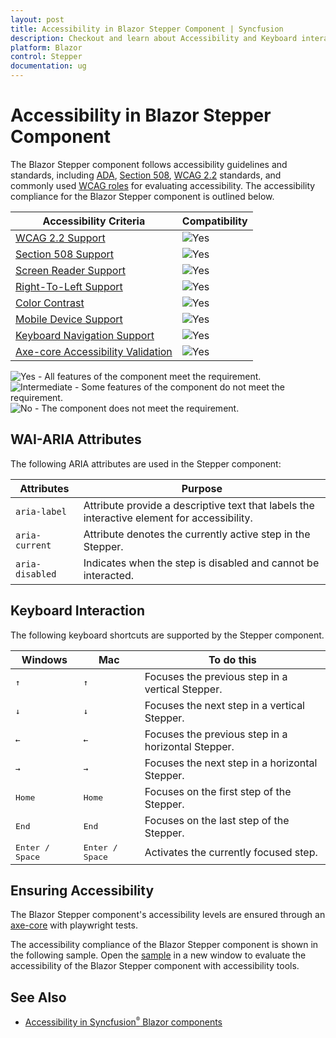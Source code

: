 ```yaml
---
layout: post
title: Accessibility in Blazor Stepper Component | Syncfusion
description: Checkout and learn about Accessibility and Keyboard interaction with Blazor Stepper component and more details.
platform: Blazor
control: Stepper
documentation: ug
---
```


# Accessibility in Blazor Stepper Component

The Blazor Stepper component follows accessibility guidelines and standards, including [ADA](https://www.ada.gov/), [Section 508](https://www.section508.gov/), [WCAG 2.2](https://www.w3.org/TR/WCAG22/) standards, and commonly used [WCAG roles](https://www.w3.org/TR/wai-aria/#roles) for evaluating accessibility.
The accessibility compliance for the Blazor Stepper component is outlined below.

| Accessibility Criteria | Compatibility |
| -- | -- |
| [WCAG 2.2 Support](../common/accessibility#accessibility-standards) | <img src="https://cdn.syncfusion.com/content/images/landing-page/yes.png" alt="Yes"> |
| [Section 508 Support](../common/accessibility#accessibility-standards) |<img src="https://cdn.syncfusion.com/content/images/landing-page/yes.png" alt="Yes"> |
| [Screen Reader Support](../common/accessibility#screen-reader-support) | <img src="https://cdn.syncfusion.com/content/images/landing-page/yes.png" alt="Yes"> |
| [Right-To-Left Support](../common/accessibility#right-to-left-support) | <img src="https://cdn.syncfusion.com/content/images/landing-page/yes.png" alt="Yes"> |
| [Color Contrast](../common/accessibility#color-contrast) | <img src="https://cdn.syncfusion.com/content/images/landing-page/yes.png" alt="Yes"> |
| [Mobile Device Support](../common/accessibility#mobile-device-support) | <img src="https://cdn.syncfusion.com/content/images/landing-page/yes.png" alt="Yes"> |
| [Keyboard Navigation Support](../common/accessibility#keyboard-navigation-support) | <img src="https://cdn.syncfusion.com/content/images/landing-page/yes.png" alt="Yes"> |
| [Axe-core Accessibility Validation](../common/accessibility#ensuring-accessibility) | <img src="https://cdn.syncfusion.com/content/images/landing-page/yes.png" alt="Yes"> |

<style>
    .post .post-content img {
        display: inline-block;
        margin: 0.5em 0;
    }
</style>

<div><img src="https://cdn.syncfusion.com/content/images/documentation/full.png" alt="Yes"> - All features of the component meet the requirement.</div>

<div><img src="https://cdn.syncfusion.com/content/images/documentation/partial.png" alt="Intermediate"> - Some features of the component do not meet the requirement.</div>

<div><img src="https://cdn.syncfusion.com/content/images/documentation/not-supported.png" alt="No"> - The component does not meet the requirement.</div>

## WAI-ARIA Attributes

The following ARIA attributes are used in the Stepper component:

| Attributes | Purpose |
| --- | --- |
| `aria-label` | Attribute provide a descriptive text that labels the interactive element for accessibility. |
| `aria-current` | Attribute denotes the currently active step in the Stepper. |
| `aria-disabled`| Indicates when the step is disabled and cannot be interacted. |

## Keyboard Interaction

The following keyboard shortcuts are supported by the Stepper component.

| Windows | Mac | **To do this** |
| --- | --- | --- |
| <kbd>↑</kbd> | <kbd>↑</kbd> | Focuses the previous step in a vertical Stepper. |
| <kbd>↓</kbd> | <kbd>↓</kbd> | Focuses the next step in a vertical Stepper. |
| <kbd>←</kbd> | <kbd>←</kbd> | Focuses the previous step in a horizontal Stepper. |
| <kbd>→</kbd> | <kbd>→</kbd> | Focuses the next step in a horizontal Stepper. |
| <kbd>Home</kbd> | <kbd>Home</kbd> | Focuses on the first step of the Stepper. |
| <kbd>End</kbd> | <kbd>End</kbd> | Focuses on the last step of the Stepper. |
| <kbd>Enter / Space</kbd> | <kbd>Enter / Space</kbd> | Activates the currently focused step. |

## Ensuring Accessibility

The Blazor Stepper component's accessibility levels are ensured through an [axe-core](https://www.nuget.org/packages/Deque.AxeCore.Playwright) with playwright tests.

The accessibility compliance of the Blazor Stepper component is shown in the following sample. Open the [sample](https://blazor.syncfusion.com/accessibility/stepper) in a new window to evaluate the accessibility of the Blazor Stepper component with accessibility tools.

## See Also

* [Accessibility in Syncfusion<sup style="font-size:70%">&reg;</sup> Blazor components](https://blazor.syncfusion.com/documentation/common/accessibility)